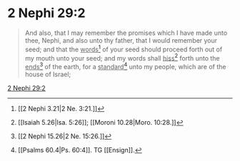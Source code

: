 # 2 Nephi 29:2

> And also, that I may remember the promises which I have made unto thee, Nephi, and also unto thy father, that I would remember your seed; and that the <u>words</u>[^a] of your seed should proceed forth out of my mouth unto your seed; and my words shall <u>hiss</u>[^b] forth unto the <u>ends</u>[^c] of the earth, for a <u>standard</u>[^d] unto my people, which are of the house of Israel;

[2 Nephi 29:2](https://www.churchofjesuschrist.org/study/scriptures/bofm/2-ne/29?lang=eng&id=p2#p2)


[^a]: [[2 Nephi 3.21|2 Ne. 3:21.]]
[^b]: [[Isaiah 5.26|Isa. 5:26]]; [[Moroni 10.28|Moro. 10:28.]]
[^c]: [[2 Nephi 15.26|2 Ne. 15:26.]]
[^d]: [[Psalms 60.4|Ps. 60:4]]. TG [[Ensign]].

